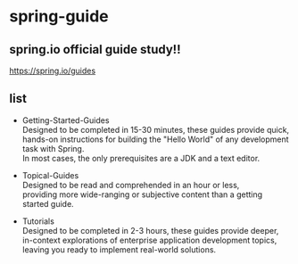 # spring-guide

## spring.io official guide study!!
https://spring.io/guides

## list
- Getting-Started-Guides  
Designed to be completed in 15-30 minutes, these guides provide quick,  
hands-on instructions for building the "Hello World" of any development task with Spring.  
In most cases, the only prerequisites are a JDK and a text editor.  


- Topical-Guides  
Designed to be read and comprehended in an hour or less,  
providing more wide-ranging or subjective content than a getting started guide.


- Tutorials  
Designed to be completed in 2-3 hours, these guides provide deeper,  
in-context explorations of enterprise application development topics,  
leaving you ready to implement real-world solutions.
